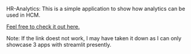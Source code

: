 HR-Analytics: This is a simple application to show how analytics can be used in HCM. 

[Feel free to check it out here.](https://share.streamlit.io/chetanupes/hr-analytics/hr_analytics.py)

Note: If the link doest not work, I may have taken it down as I can only showcase 3 apps with streamlit presently.
